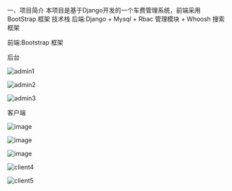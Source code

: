 一、项目简介
本项目是基于Django开发的一个车费管理系统，前端采用 BootStrap 框架
技术栈
后端:Django + Mysql + Rbac 管理模块 +  Whoosh 搜索框架

前端:Bootstrap 框架

后台

![admin1](https://github.com/user-attachments/assets/28839607-a0c4-4e13-a8f1-f292732adfaa)


![admin2](https://github.com/user-attachments/assets/7fa12665-fd71-404a-82a4-52ee1fe85b8d)


![admin3](https://github.com/user-attachments/assets/f79b5bcc-fd27-4821-8362-26a37334f2cc)


客户端

![image](https://github.com/user-attachments/assets/9cc3a4f3-33ac-4a00-92dc-a3c6eb13ef1e)

![image](https://github.com/user-attachments/assets/98e98747-1d86-42aa-8e74-1b838c515d77)

![image](https://github.com/user-attachments/assets/a1b59a56-a6cf-4131-8a19-875ae1a4f101)

![client4](https://github.com/user-attachments/assets/075276be-709a-4028-b47c-c3989a059c27)

![client5](https://github.com/user-attachments/assets/fc132d7c-2dae-4ba0-9604-298dea5b9f9c)



